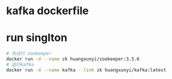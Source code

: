 # kafka dockerfile

# run singlton

```bash
# 先运行 zookeeper
docker run -d --name zk huangxunyi/zookeeper:3.5.6
# 运行kafka
docker run -d --name kafka --link zk huangxunyi/kafka:latest
```

